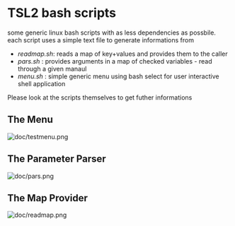 # TSL2 bash scripts

some generic linux bash scripts with as less dependencies as possbile.
each script uses a simple text file to generate informations from

* *readmap.sh*: reads a map of key+values and provides them to the caller
* *pars.sh*   : provides arguments in a map of checked variables - read through a given manaul
* *menu.sh*   : simple generic menu using bash select for user interactive shell application

Please look at the scripts themselves to get futher informations

## The Menu

![doc/testmenu.png](testmenu)

## The Parameter Parser

![doc/pars.png](pars)

## The Map Provider

![doc/readmap.png](readmap)


